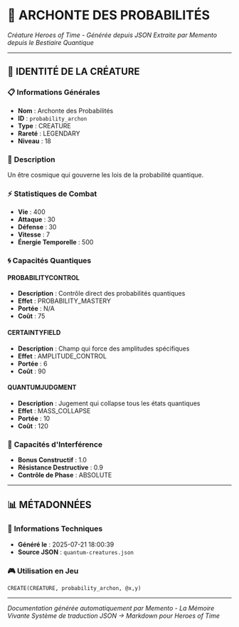 # 🐉 **ARCHONTE DES PROBABILITÉS**
*Créature Heroes of Time - Générée depuis JSON*
*Extraite par Memento depuis le Bestiaire Quantique*

---

## 🎯 **IDENTITÉ DE LA CRÉATURE**

### 📋 **Informations Générales**
- **Nom** : Archonte des Probabilités
- **ID** : `probability_archon`
- **Type** : CREATURE
- **Rareté** : LEGENDARY
- **Niveau** : 18

### 📖 **Description**
Un être cosmique qui gouverne les lois de la probabilité quantique.

### ⚡ **Statistiques de Combat**
- **Vie** : 400
- **Attaque** : 30
- **Défense** : 30
- **Vitesse** : 7
- **Énergie Temporelle** : 500

### 🌀 **Capacités Quantiques**

#### **PROBABILITYCONTROL**
- **Description** : Contrôle direct des probabilités quantiques
- **Effet** : PROBABILITY_MASTERY
- **Portée** : N/A
- **Coût** : 75

#### **CERTAINTYFIELD**
- **Description** : Champ qui force des amplitudes spécifiques
- **Effet** : AMPLITUDE_CONTROL
- **Portée** : 6
- **Coût** : 90

#### **QUANTUMJUDGMENT**
- **Description** : Jugement qui collapse tous les états quantiques
- **Effet** : MASS_COLLAPSE
- **Portée** : 10
- **Coût** : 120

### 🌊 **Capacités d'Interférence**
- **Bonus Constructif** : 1.0
- **Résistance Destructive** : 0.9
- **Contrôle de Phase** : ABSOLUTE


---

## 📊 **MÉTADONNÉES**

### 🔧 **Informations Techniques**
- **Généré le** : 2025-07-21 18:00:39
- **Source JSON** : `quantum-creatures.json`

### 🎮 **Utilisation en Jeu**
```hots
CREATE(CREATURE, probability_archon, @x,y)
```

---

*Documentation générée automatiquement par Memento - La Mémoire Vivante*
*Système de traduction JSON → Markdown pour Heroes of Time*

